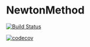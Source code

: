 # NewtonMethod

[![Build Status](https://github.com/Daisuke1988/NewtonMethod.jl/actions/workflows/CI.yml/badge.svg?branch=main)](https://github.com/Daisuke1988/NewtonMethod.jl/actions/workflows/CI.yml?query=branch%3Amain)

[![codecov](https://codecov.io/gh/Daisuke1988/NewtonMethod.jl/graph/badge.svg?token=t1K9jocpsy)](https://codecov.io/gh/Daisuke1988/NewtonMethod.jl)
